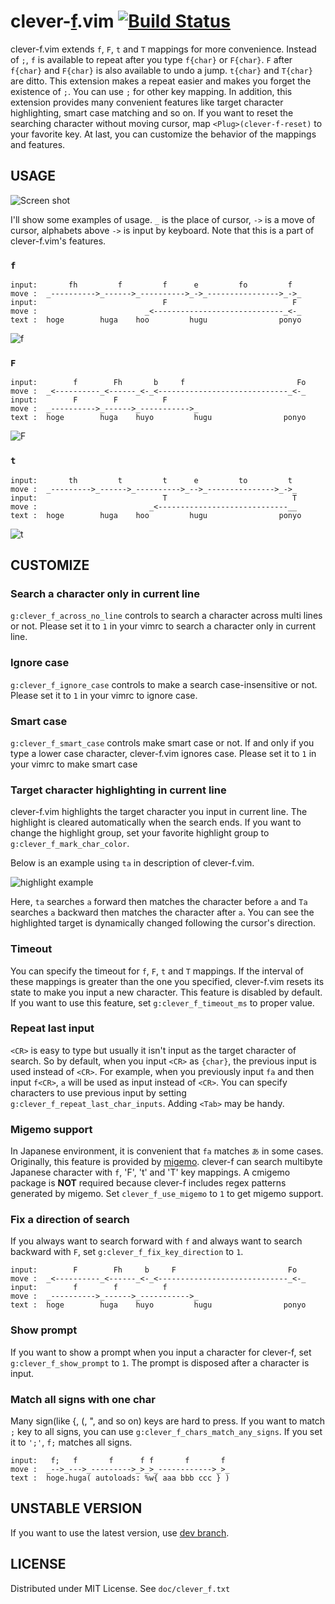 clever-[f](https://github.com/vim-jp/vim/blob/e0e5dfe6148323785e843715d9f6a864bd61c704/runtime/doc/motion.txt#L248).vim [![Build Status](https://travis-ci.org/rhysd/clever-f.vim.png?branch=master)](https://travis-ci.org/rhysd/clever-f.vim)
====================================================================================================================================

clever-f.vim extends `f`, `F`, `t` and `T` mappings for more convenience.  Instead of `;`, `f` is available to repeat after you type `f{char}` or `F{char}`.  `F` after `f{char}` and `F{char}` is also available to undo a jump. `t{char}` and `T{char}` are ditto. This extension makes a repeat easier and makes you forget the existence of `;`. You can use `;` for other key mapping.  In addition, this extension provides many convenient features like target character highlighting, smart case matching and so on.  If you want to reset the searching character without moving cursor, map `<Plug>(clever-f-reset)` to your favorite key.
At last, you can customize the behavior of the mappings and features.


## USAGE

![Screen shot](http://gifzo.net/zt6vvEOlhD.gif)

I'll show some examples of usage. `_` is the place of cursor, `->` is a move of
cursor, alphabets above `->` is input by keyboard.  Note that this is a part of
clever-f.vim's features.

### __`f`__

    input:       fh         f         f      e         fo         f
    move :  _---------->_------>_---------->_->_---------------->_->_
    input:                            F                            F
    move :                        _<-----------------------------_<-_
    text :  hoge        huga    hoo         hugu                ponyo

![f](http://gifzo.net/j79BmpXUYo.gif)


### __`F`__

    input:        f        Fh       b     f                         Fo
    move :  _<----------_<------_<-_<-----------------------------_<-_
    input:        F        F          F
    move :  _---------->_------>_----------->_
    text :  hoge        huga    huyo         hugu                ponyo

![F](http://gifzo.net/BOH8A5T1mOC.gif)


### __`t`__

    input:       th         t         t      e         to         t
    move :  _--------->_------>_---------->_-->_--------------->_->_
    input:                            T                            T
    move :                         _<-----------------------------__
    text :  hoge        huga    hoo         hugu                ponyo

![t](http://gifzo.net/pUkZtMYN3Q.gif)


## CUSTOMIZE

### Search a character only in current line

`g:clever_f_across_no_line` controls to search a character across multi lines or not.
Please set it to `1` in your vimrc to search a character only in current line.

### Ignore case

`g:clever_f_ignore_case` controls to make a search case-insensitive or not.
Please set it to `1` in your vimrc to ignore case.

### Smart case

`g:clever_f_smart_case` controls make smart case or not.
If and only if you type a lower case character, clever-f.vim ignores case.
Please set it to `1` in your vimrc to make smart case

### Target character highlighting in current line

clever-f.vim highlights the target character you input in current line.  The highlight is cleared automatically when the search ends.  If you want to change the highlight group, set your favorite highlight group to `g:clever_f_mark_char_color`.

Below is an example using `ta` in description of clever-f.vim.

![highlight example](http://gifzo.net/BFhZkWivZ51.gif)

Here, `ta` searches `a` forward then matches the character before `a` and `Ta` searches `a` backward then matches the character after `a`.  You can see the highlighted target is dynamically changed following the cursor's direction.

### Timeout

You can specify the timeout for `f`, `F`, `t` and `T` mappings.  If the interval of these mappings is greater than the one you specified, clever-f.vim resets its state to make you input a new character.
This feature is disabled by default.  If you want to use this feature, set `g:clever_f_timeout_ms` to proper value.

### Repeat last input

`<CR>` is easy to type but usually it isn't input as the target character of search.  So by default, when you input `<CR>` as `{char}`, the previous input is used instead of `<CR>`.  For example, when you previously input `fa` and then input `f<CR>`, `a` will be used as input instead of `<CR>`.
You can specify characters to use previous input by setting `g:clever_f_repeat_last_char_inputs`.  Adding `<Tab>` may be handy.

### Migemo support

In Japanese environment, it is convenient that `fa` matches `あ` in some cases. Originally, this feature is provided by [migemo](http://0xcc.net/migemo/).
clever-f can search multibyte Japanese character with `f`, 'F', 't' and 'T' key mappings. A cmigemo package is **NOT** required because clever-f includes regex patterns generated by migemo.
Set `clever_f_use_migemo` to `1` to get migemo support.

### Fix a direction of search

If you always want to search forward with `f` and always want to search backward with `F`, set `g:clever_f_fix_key_direction` to `1`.

    input:        F        Fh     b     F                         Fo
    move :  _<----------_<------_<-_<-----------------------------_<-_
    input:        f        f          f
    move :  _---------->_------>_----------->_
    text :  hoge        huga    huyo         hugu                ponyo

### Show prompt

If you want to show a prompt when you input a character for clever-f, set `g:clever_f_show_prompt` to `1`. The prompt is disposed after a character is input.

### Match all signs with one char

Many sign(like {, (, ", and so on) keys are hard to press. If you want to match `;` key to all signs, you can use `g:clever_f_chars_match_any_signs`. If you set it to `';'`, `f;` matches all signs.

    input:   f;   f       f      f f       f       f
    move :  _-->_--->_--------->_>_>_------------>_>_
    text :  hoge.huga( autoloads: %w{ aaa bbb ccc } )


## UNSTABLE VERSION

If you want to use the latest version, use [dev branch](https://github.com/rhysd/clever-f.vim/tree/dev).



## LICENSE

Distributed under MIT License. See `doc/clever_f.txt`
